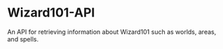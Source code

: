 # Wizard101-API
An API for retrieving information about Wizard101 such as worlds, areas, and spells.
